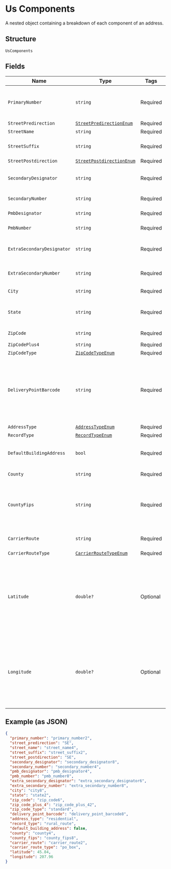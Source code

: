 
# Us Components

A nested object containing a breakdown of each component of an address.

## Structure

`UsComponents`

## Fields

| Name | Type | Tags | Description |
|  --- | --- | --- | --- |
| `PrimaryNumber` | `string` | Required | The numeric or alphanumeric part of an address preceding the street name. Often the house, building, or PO Box number. |
| `StreetPredirection` | [`StreetPredirectionEnum`](../../doc/models/street-predirection-enum.md) | Required | - |
| `StreetName` | `string` | Required | The name of the street. |
| `StreetSuffix` | `string` | Required | The standard USPS abbreviation for the street suffix (`ST`, `AVE`, `BLVD`, etc). |
| `StreetPostdirection` | [`StreetPostdirectionEnum`](../../doc/models/street-postdirection-enum.md) | Required | - |
| `SecondaryDesignator` | `string` | Required | The standard USPS abbreviation describing the `components[secondary_number]` (`STE`, `APT`, `BLDG`, etc). |
| `SecondaryNumber` | `string` | Required | Number of the apartment/unit/etc. |
| `PmbDesignator` | `string` | Required | Designator of a <a href="https://en.wikipedia.org/wiki/Commercial_mail_receiving_agency" target="_blank">CMRA-authorized</a> private mailbox. |
| `PmbNumber` | `string` | Required | Number of a <a href="https://en.wikipedia.org/wiki/Commercial_mail_receiving_agency" target="_blank">CMRA-authorized</a> private mailbox. |
| `ExtraSecondaryDesignator` | `string` | Required | An extra (often unnecessary) secondary designator provided with the input address. |
| `ExtraSecondaryNumber` | `string` | Required | An extra (often unnecessary) secondary number provided with the input address. |
| `City` | `string` | Required | **Constraints**: *Maximum Length*: `200` |
| `State` | `string` | Required | The <a href="https://en.wikipedia.org/wiki/ISO_3166-2" target="_blank">ISO 3166-2</a> two letter code for the state.<br>**Constraints**: *Maximum Length*: `2` |
| `ZipCode` | `string` | Required | The 5-digit ZIP code<br>**Constraints**: *Pattern*: `^\d{5}$` |
| `ZipCodePlus4` | `string` | Required | **Constraints**: *Pattern*: `^\d{4}$` |
| `ZipCodeType` | [`ZipCodeTypeEnum`](../../doc/models/zip-code-type-enum.md) | Required | - |
| `DeliveryPointBarcode` | `string` | Required | A 12-digit identifier that uniquely identifies a delivery point (location where mail can be sent and received). It consists of the 5-digit ZIP code (`zip_code`), 4-digit ZIP+4 add-on (`zip_code_plus_4`), 2-digit delivery point, and 1-digit delivery point check digit. |
| `AddressType` | [`AddressTypeEnum`](../../doc/models/address-type-enum.md) | Required | - |
| `RecordType` | [`RecordTypeEnum`](../../doc/models/record-type-enum.md) | Required | - |
| `DefaultBuildingAddress` | `bool` | Required | Designates whether or not the address is the default address for a building containing multiple delivery points. |
| `County` | `string` | Required | County name of the address city. |
| `CountyFips` | `string` | Required | A 5-digit <a href="https://en.wikipedia.org/wiki/FIPS_county_code" target="_blank">FIPS county code</a> which uniquely identifies `components[county]`. It consists of a 2-digit state code and a 3-digit county code.<br>**Constraints**: *Pattern*: `\d{5}` |
| `CarrierRoute` | `string` | Required | A 4-character code assigned to a mail delivery route within a ZIP code. |
| `CarrierRouteType` | [`CarrierRouteTypeEnum`](../../doc/models/carrier-route-type-enum.md) | Required | - |
| `Latitude` | `double?` | Optional | A positive or negative decimal indicating the geographic latitude of the address, specifying the north-to-south position of a location. This should be used with `longitude` to pinpoint locations on a map. Will not be returned for undeliverable addresses or military addresses (state is `AA`, `AE`, or `AP`). |
| `Longitude` | `double?` | Optional | A positive or negative decimal indicating the geographic longitude of the address, specifying the north-to-south position of a location. This should be used with `latitude` to pinpoint locations on a map. Will not be returned for undeliverable addresses or military addresses (state is `AA`, `AE`, or `AP`). |

## Example (as JSON)

```json
{
  "primary_number": "primary_number2",
  "street_predirection": "SE",
  "street_name": "street_name4",
  "street_suffix": "street_suffix2",
  "street_postdirection": "SE",
  "secondary_designator": "secondary_designator8",
  "secondary_number": "secondary_number4",
  "pmb_designator": "pmb_designator4",
  "pmb_number": "pmb_number8",
  "extra_secondary_designator": "extra_secondary_designator6",
  "extra_secondary_number": "extra_secondary_number8",
  "city": "city8",
  "state": "state2",
  "zip_code": "zip_code6",
  "zip_code_plus_4": "zip_code_plus_42",
  "zip_code_type": "standard",
  "delivery_point_barcode": "delivery_point_barcode8",
  "address_type": "residential",
  "record_type": "rural_route",
  "default_building_address": false,
  "county": "county4",
  "county_fips": "county_fips8",
  "carrier_route": "carrier_route2",
  "carrier_route_type": "po_box",
  "latitude": 45.84,
  "longitude": 207.96
}
```

